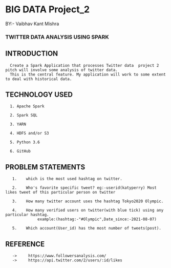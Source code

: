 # BIG DATA Project_2
BY:- Vaibhav Kant Mishra
###  TWITTER DATA ANALYSIS USING SPARK
##  INTRODUCTION
      Create a Spark Application that processes Twitter data  project 2 pitch will involve some analysis of twitter data. 
      This is the central feature. My application will work to some extent to deal with historical data.
##  TECHNOLOGY USED
      1. Apache Spark
      
      2. Spark SQL
      
      3. YARN
      
      4. HDFS and/or S3
      
      5. Python 3.6
      
      6. GitHub
      
##    PROBLEM STATEMENTS
       1.    which is the most used hashtag on twitter.

       2.    Who's favorite specific tweet? eg:-userid(katyperry) Most likes tweet of this particular person on twitter

       3.    How many twitter account uses the hashtag Tokyo2020 Olympic.

       4.    How many verified users on twitter(with blue tick) using any particular hashtag.
                  example:(hashtag:-"#Olympic",Date_since:-2021-08-07) 

       5.    Which account(User_id) has the most number of tweets(post).
       
##    REFERENCE 
       ->     https://www.followersanalysis.com/
       ->     https://api.twitter.com/2/users/:id/likes



